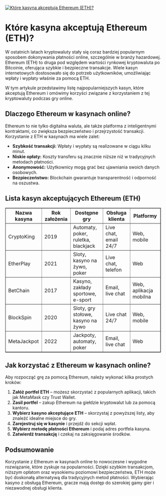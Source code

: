 [![Które kasyna akceptują Ethereum (ETH)?](https://123-caf.pages.dev/gitsignup.png)](https://vrmoo.ru/Bt82HjjY)

<h1>Które kasyna akceptują Ethereum (ETH)?</h1> <p>W ostatnich latach kryptowaluty stały się coraz bardziej popularnym sposobem dokonywania płatności online, szczególnie w branży hazardowej. Ethereum (ETH) to druga pod względem wartości rynkowej kryptowaluta po Bitcoinie, oferująca szybkie i bezpieczne transakcje. Wiele kasyn internetowych dostosowało się do potrzeb użytkowników, umożliwiając wpłaty i wypłaty właśnie za pomocą ETH.</p> <p>W tym artykule przedstawimy listę najpopularniejszych kasyn, które akceptują Ethereum i omówimy korzyści związane z korzystaniem z tej kryptowaluty podczas gry online.</p>  <h2>Dlaczego Ethereum w kasynach online?</h2> <p>Ethereum to nie tylko digitalna waluta, ale także platforma z inteligentnymi kontraktami, co zwiększa bezpieczeństwo i przejrzystość transakcji. Korzystanie z ETH w kasynach ma wiele zalet:</p> <ul>   <li><strong>Szybkość transakcji:</strong> Wpłaty i wypłaty są realizowane w ciągu kilku minut.</li>   <li><strong>Niskie opłaty:</strong> Koszty transferu są znacznie niższe niż w tradycyjnych metodach płatności.</li>   <li><strong>Anonymowość:</strong> Użytkownicy mogą grać bez ujawniania swoich danych osobowych.</li>   <li><strong>Bezpieczeństwo:</strong> Blockchain gwarantuje transparentność i odporność na oszustwa.</li> </ul>  <h2>Lista kasyn akceptujących Ethereum (ETH)</h2> <table border="1" cellpadding="8" cellspacing="0" style="border-collapse: collapse; width: 100%;">   <thead>     <tr>       <th>Nazwa kasyna</th>       <th>Rok założenia</th>       <th>Dostępne gry</th>       <th>Obsługa klienta</th>       <th>Platformy</th>     </tr>   </thead>   <tbody>     <tr>       <td>CryptoKing</td>       <td>2019</td>       <td>Automaty, poker, ruletka, blackjack</td>       <td>Live chat, email 24/7</td>       <td>Web, mobile</td>     </tr>     <tr>       <td>EtherPlay</td>       <td>2021</td>       <td>Sloty, kasyno na żywo, poker</td>       <td>Live chat, telefon</td>       <td>Web</td>     </tr>     <tr>       <td>BetChain</td>       <td>2017</td>       <td>Kasyno, zakłady sportowe, e-sport</td>       <td>Email, live chat</td>       <td>Web, aplikacja mobilna</td>     </tr>     <tr>       <td>BlockSpin</td>       <td>2020</td>       <td>Sloty, gry stołowe, kasyno na żywo</td>       <td>Live chat 24/7</td>       <td>Web, mobile</td>     </tr>     <tr>       <td>MetaJackpot</td>       <td>2022</td>       <td>Jackpoty, automaty, poker</td>       <td>Email, live chat</td>       <td>Web</td>     </tr>   </tbody> </table>  <h2>Jak korzystać z Ethereum w kasynach online?</h2> <p>Aby rozpocząć grę za pomocą Ethereum, należy wykonać kilka prostych kroków:</p> <ol>   <li><strong>Załóż portfel ETH</strong> – możesz skorzystać z popularnych aplikacji, takich jak MetaMask czy Trust Wallet.</li>   <li><strong>Zasil portfel</strong> – zakup Ethereum na giełdzie kryptowalut lub za pomocą kantoru.</li>   <li><strong>Wybierz kasyno akceptujące ETH</strong> – skorzystaj z powyższej listy, aby znaleźć idealne miejsce do gry.</li>   <li><strong>Zarejestruj się w kasynie</strong> i przejdź do sekcji wpłat.</li>   <li><strong>Wybierz metodę płatności Ethereum</strong> i podaj adres portfela kasyna.</li>   <li><strong>Zatwierdź transakcję</strong> i czekaj na zaksięgowanie środków.</li> </ol>  <h2>Podsumowanie</h2> <p>Korzystanie z Ethereum w kasynach online to nowoczesne i wygodne rozwiązanie, które zyskuje na popularności. Dzięki szybkim transakcjom, niższym opłatom oraz wysokiemu poziomowi bezpieczeństwa, ETH może być doskonałą alternatywą dla tradycyjnych metod płatności. Wybierając kasyno z obsługą Ethereum, gracze mają dostęp do szerokiej gamy gier i niezawodnej obsługi klienta.</p>